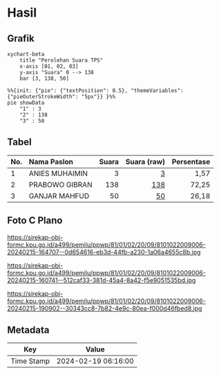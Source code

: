 # Hasil

## Grafik

```mermaid
xychart-beta
    title "Perolehan Suara TPS"
    x-axis [01, 02, 03]
    y-axis "Suara" 0 --> 138
    bar [3, 138, 50]
```

```mermaid
%%{init: {"pie": {"textPosition": 0.5}, "themeVariables": {"pieOuterStrokeWidth": "5px"}} }%%
pie showData
    "1" : 3
    "2" : 138
    "3" : 50
```

## Tabel

| No. | Nama Paslon    | Suara | Suara (raw) | Persentase |
|:--- |:-------------- | -----:| -----------:| ----------:|
| 1   | ANIES MUHAIMIN | 3     | [3][p-1]    | 1,57       |
| 2   | PRABOWO GIBRAN | 138   | [138][p-2]  | 72,25      |
| 3   | GANJAR MAHFUD  | 50    | [50][p-3]   | 26,18      |


[p-1]: https://github.com/gigit-pemilu/pemilu-2024-81-maluku/blob/main/pilpres/hitung-suara/sub/81-maluku/sub/01-maluku-tengah/sub/02-teon-nila-serua/sub/2009-layeni/sub/006-tps/sub/paslon-1.txt
[p-2]: https://github.com/gigit-pemilu/pemilu-2024-81-maluku/blob/main/pilpres/hitung-suara/sub/81-maluku/sub/01-maluku-tengah/sub/02-teon-nila-serua/sub/2009-layeni/sub/006-tps/sub/paslon-2.txt
[p-3]: https://github.com/gigit-pemilu/pemilu-2024-81-maluku/blob/main/pilpres/hitung-suara/sub/81-maluku/sub/01-maluku-tengah/sub/02-teon-nila-serua/sub/2009-layeni/sub/006-tps/sub/paslon-3.txt

## Foto C Plano

https://sirekap-obj-formc.kpu.go.id/a499/pemilu/ppwp/81/01/02/20/09/8101022009006-20240215-164707--0d654616-eb3d-44fb-a230-1a06a4655c8b.jpg

https://sirekap-obj-formc.kpu.go.id/a499/pemilu/ppwp/81/01/02/20/09/8101022009006-20240215-160741--512caf33-381d-45a4-8a42-f5e9051535bd.jpg

https://sirekap-obj-formc.kpu.go.id/a499/pemilu/ppwp/81/01/02/20/09/8101022009006-20240215-190902--30343cc8-7b82-4e9c-80ea-f000d46fbed8.jpg


## Metadata

| Key        | Value               |
| ---------- | ------------------- |
| Time Stamp | 2024-02-19 06:16:00 |




